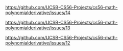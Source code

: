 https://github.com/UCSB-CS56-Projects/cs56-math-polynomialderivative/issues/14

https://github.com/UCSB-CS56-Projects/cs56-math-polynomialderivative/issues/13

https://github.com/UCSB-CS56-Projects/cs56-math-polynomialderivative/issues/12